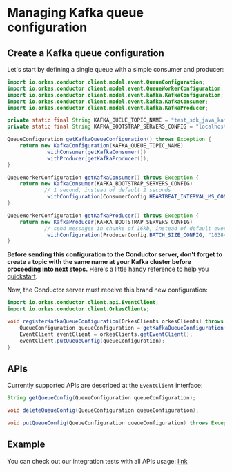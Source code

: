 # Managing Kafka queue configuration

## Create a Kafka queue configuration

Let's start by defining a single queue with a simple consumer and producer:

```java
import io.orkes.conductor.client.model.event.QueueConfiguration;
import io.orkes.conductor.client.model.event.QueueWorkerConfiguration;
import io.orkes.conductor.client.model.event.kafka.KafkaConfiguration;
import io.orkes.conductor.client.model.event.kafka.KafkaConsumer;
import io.orkes.conductor.client.model.event.kafka.KafkaProducer;

private static final String KAFKA_QUEUE_TOPIC_NAME = "test_sdk_java_kafka_queue_name";
private static final String KAFKA_BOOTSTRAP_SERVERS_CONFIG = "localhost:9092";

QueueConfiguration getKafkaQueueConfiguration() throws Exception {
    return new KafkaConfiguration(KAFKA_QUEUE_TOPIC_NAME)
            .withConsumer(getKafkaConsumer())
            .withProducer(getKafkaProducer());
}

QueueWorkerConfiguration getKafkaConsumer() throws Exception {
    return new KafkaConsumer(KAFKA_BOOTSTRAP_SERVERS_CONFIG)
            // 1 second, instead of default 2 seconds
            .withConfiguration(ConsumerConfig.HEARTBEAT_INTERVAL_MS_CONFIG, "1000");
}

QueueWorkerConfiguration getKafkaProducer() throws Exception {
    return new KafkaProducer(KAFKA_BOOTSTRAP_SERVERS_CONFIG)
            // send messages in chunks of 16kb, instead of default every new data
            .withConfiguration(ProducerConfig.BATCH_SIZE_CONFIG, "16384");
}
```

**Before sending this configuration to the Conductor server, don't forget to create a topic with the same name at your Kafka cluster before proceeding into next steps.** Here's a little handy reference to help you [quickstart](https://kafka.apache.org/quickstart#quickstart_createtopic).

Now, the Conductor server must receive this brand new configuration:

```java
import io.orkes.conductor.client.api.EventClient;
import io.orkes.conductor.client.OrkesClients;

void registerKafkaQueueConfiguration(OrkesClients orkesClients) throws Exception {
    QueueConfiguration queueConfiguration = getKafkaQueueConfiguration();
    EventClient eventClient = orkesClients.getEventClient();
    eventClient.putQueueConfig(queueConfiguration);
}
```

## APIs

Currently supported APIs are described at the `EventClient` interface:

```java
String getQueueConfig(QueueConfiguration queueConfiguration);

void deleteQueueConfig(QueueConfiguration queueConfiguration);

void putQueueConfig(QueueConfiguration queueConfiguration) throws Exception;
```

## Example

You can check out our integration tests with all APIs usage: [link](https://github.com/orkes-io/orkes-conductor-client/blob/main/src/test/java/io/orkes/conductor/client/api/EventClientTests.java#L74)
